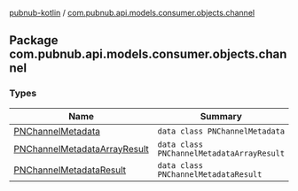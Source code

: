 [pubnub-kotlin](../index.md) / [com.pubnub.api.models.consumer.objects.channel](./index.md)

## Package com.pubnub.api.models.consumer.objects.channel

### Types

| Name | Summary |
|---|---|
| [PNChannelMetadata](-p-n-channel-metadata/index.md) | `data class PNChannelMetadata` |
| [PNChannelMetadataArrayResult](-p-n-channel-metadata-array-result/index.md) | `data class PNChannelMetadataArrayResult` |
| [PNChannelMetadataResult](-p-n-channel-metadata-result/index.md) | `data class PNChannelMetadataResult` |
